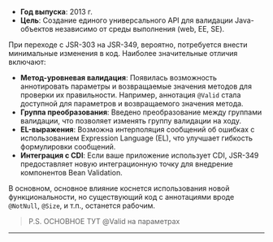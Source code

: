 - **Год выпуска**: 2013 г.
- **Цель**: Создание единого универсального API для валидации Java-объектов независимо от среды выполнения (web, EE, SE).

  
При переходе с JSR-303 на JSR-349, вероятно, потребуется внести минимальные изменения в код. Наиболее значительные отличия включают:

- **Метод-уровневая валидация**: Появилась возможность аннотировать параметры и возвращаемые значения методов для проверки их правильности. Например, аннотация `@Valid` стала доступной для параметров и возвращаемого значения метода.
- **Группа преобразования**: Введено преобразование между группами валидации, что позволяет изменять группу валидации на ходу.
- **EL-выражения**: Возможна интерполяция сообщений об ошибках с использованием Expression Language (EL), что улучшает гибкость формулировки сообщений.
- **Интеграция с CDI**: Если ваше приложение использует CDI, JSR-349 предоставляет новую интеграционную точку для внедрение компонентов Bean Validation.

В основном, основное влияние коснется использования новой функциональности, но существующий код с аннотациями вроде `@NotNull`, `@Size`, и т.п., останется рабочим.

> P.S. ОСНОВНОЕ ТУТ @Valid на параметрах

---
